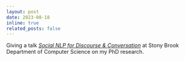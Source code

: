 ```yaml
---
layout: post
date: 2023-08-18 
inline: true
related_posts: false
---
```


Giving a talk [*Social NLP for Discourse & Conversation*](https://www.cs.stonybrook.edu/Seminar-Social-NLP-Discourse-Conversation-Modeling-Allison-Lahnala-University-Bonn-Germany) at Stony Brook Department of Computer Science on my PhD research.
